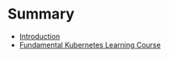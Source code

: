 # Summary

* [Introduction](README.md)
* [Fundamental Kubernetes Learning Course](fundamental-kubernetes-learning-course.md)

